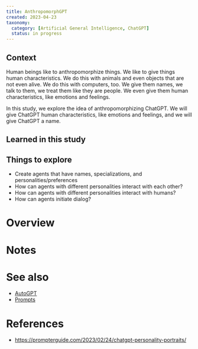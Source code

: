 ```yaml
---
title: AnthropomorphGPT
created: 2023-04-23
taxonomy:
  category: [Artificial General Intelligence, ChatGPT]
  status: in progress
---
```


## Context
Human beings like to anthropomorphize things. We like to give things human characteristics. We do this with animals and even objects that are not even alive. We do this with computers, too. We give them names, we talk to them, we treat them like they are people. We even give them human characteristics, like emotions and feelings.

In this study, we explore the idea of anthropomorphizing ChatGPT. We will give ChatGPT human characteristics, like emotions and feelings, and we will give ChatGPT a name.

## Learned in this study

## Things to explore
* Create agents that have names, specializations, and personalities/preferences
* How can agents with different personalities interact with each other?
* How can agents with different personalities interact with humans?
* How can agents initiate dialog?

# Overview

# Notes

# See also
* [AutoGPT](../autogpt/article.md)
* [Prompts](../prompts/article.md#persona-generator)

# References
* https://prompterguide.com/2023/02/24/chatgpt-personality-portraits/
